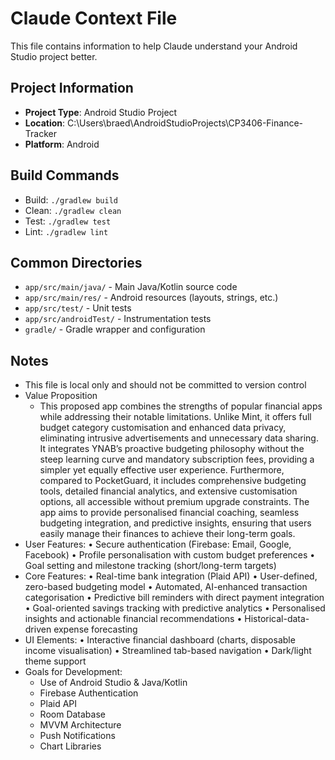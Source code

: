 # Claude Context File

This file contains information to help Claude understand your Android Studio project better.

## Project Information
- **Project Type**: Android Studio Project
- **Location**: C:\Users\braed\AndroidStudioProjects\CP3406-Finance-Tracker
- **Platform**: Android

## Build Commands
- Build: `./gradlew build`
- Clean: `./gradlew clean`
- Test: `./gradlew test`
- Lint: `./gradlew lint`

## Common Directories
- `app/src/main/java/` - Main Java/Kotlin source code
- `app/src/main/res/` - Android resources (layouts, strings, etc.)
- `app/src/test/` - Unit tests
- `app/src/androidTest/` - Instrumentation tests
- `gradle/` - Gradle wrapper and configuration

## Notes
- This file is local only and should not be committed to version control
- Value Proposition
  - This proposed app combines the strengths of popular financial
    apps while addressing their notable limitations. Unlike Mint, it offers full budget
    category customisation and enhanced data privacy, eliminating intrusive
    advertisements and unnecessary data sharing. It integrates YNAB’s proactive budgeting
    philosophy without the steep learning curve and mandatory subscription fees,
    providing a simpler yet equally effective user experience. Furthermore, compared to
    PocketGuard, it includes comprehensive budgeting tools, detailed financial analytics,
    and extensive customisation options, all accessible without premium upgrade
    constraints. The app aims to provide personalised financial coaching, seamless
    budgeting integration, and predictive insights, ensuring that users easily manage their
    finances to achieve their long-term goals.
- User Features:
  • Secure authentication (Firebase: Email, Google, Facebook)
  • Profile personalisation with custom budget preferences
  • Goal setting and milestone tracking (short/long-term targets)
- Core Features:
  • Real-time bank integration (Plaid API)
  • User-defined, zero-based budgeting model
  • Automated, AI-enhanced transaction categorisation
  • Predictive bill reminders with direct payment integration
  • Goal-oriented savings tracking with predictive analytics
  • Personalised insights and actionable financial recommendations
  • Historical-data-driven expense forecasting
- UI Elements:
  • Interactive financial dashboard (charts, disposable income visualisation)
  • Streamlined tab-based navigation
  • Dark/light theme support
- Goals for Development:
  - Use of Android Studio & Java/Kotlin
  - Firebase Authentication
  - Plaid API
  - Room Database
  - MVVM Architecture
  - Push Notifications
  - Chart Libraries